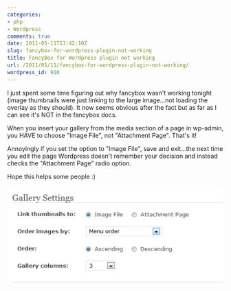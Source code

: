 ```yaml
---
categories:
- php
- Wordpress
comments: true
date: 2011-05-11T13:42:10Z
slug: fancybox-for-wordpress-plugin-not-working
title: FancyBox for Wordpress plugin not working
url: /2011/05/11/fancybox-for-wordpress-plugin-not-working/
wordpress_id: 910
---
```


I just spent some time figuring out why fancybox wasn't working tonight (image thumbnails were just linking to the large image...not loading the overlay as they should). It now seems obvious after the fact but as far as I can see it's NOT in the fancybox docs.

When you insert your gallery from the media section of a page in wp-admin, you HAVE to choose "Image File", not "Attachment Page". That's it!

Annoyingly if you set the option to "Image File", save and exit...the next time you edit the page Wordpress doesn't remember your decision and instead checks the "Attachment Page" radio option.

Hope this helps some people :)

![wordpress gallery settings](/images/uploads/2011/05/gallery_settings.jpg)

